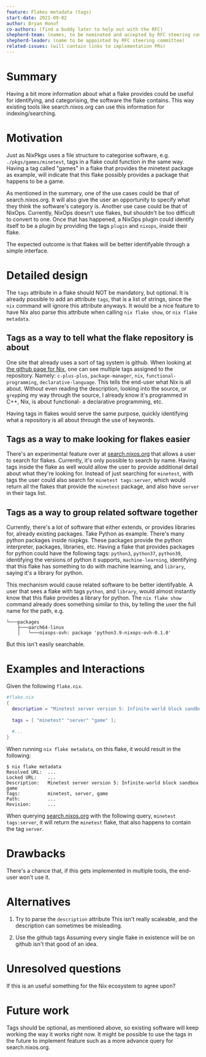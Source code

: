 ```yaml
---
feature: Flakes metadata (tags)
start-date: 2021-09-02
author: Bryan Honof
co-authors: (find a buddy later to help out with the RFC)
shepherd-team: (names, to be nominated and accepted by RFC steering committee)
shepherd-leader: (name to be appointed by RFC steering committee)
related-issues: (will contain links to implementation PRs)
---
```


# Summary
[summary]: #summary

Having a bit more information about what a flake provides could be useful for
identifying, and categorising, the software the flake contains. This way
existing tools like search.nixos.org can use this information for
indexing/searching.

# Motivation
[motivation]: #motivation

Just as NixPkgs uses a file structure to categorise software, e.g.
`./pkgs/games/minetest`, tags in a flake could function in the same way. Having
a tag called "games" in a flake that provides the minetest package as example,
will indicate that this flake possibly provides a package that happens to be a
game.

As mentioned in the summary, one of the use cases could be that of
search.nixos.org. It will also give the user an opportunity to specify what they
think the software's category is. Another use case could be that of NixOps.
Currently, NixOps doesn't use flakes, but shouldn't be too difficult to convert
to one. Once that has happened, a NixOps plugin could identify itself to be a
plugin by providing the tags `plugin` and `nixops`, inside their flake.

The expected outcome is that flakes will be better identifyable through a simple
interface.

# Detailed design
[design]: #detailed-design

The `tags` attribute in a flake should NOT be mandatory, but optional. It is
already possible to add an attribute `tags`, that is a list of strings, since
the `nix` command will ignore this attribute anyways. It would be a nice feature
to have Nix also parse this attribute when calling `nix flake show`, or `nix
flake metadata`.

## Tags as a way to tell what the flake repository is about

One site that already uses a sort of tag system is github. When looking at
[the github page for Nix](https://github.com/NixOS/nix), one can see multiple
tags assigned to the repository. Namely: `c-plus-plus`, `package-manager`,
`nix`, `functional-programming`, `declarative-language`. This tells the end-user
what Nix is all about. Without even reading the description, looking into the
source, or `grep`ping my way through the source, I already know it's programmed
in C++, Nix, is about functional- a declarative programming, etc.

Having tags in flakes would serve the same purpose, quickly identifying what a
repository is all about through the use of keywords.

## Tags as a way to make looking for flakes easier

There's an experimental feature over at
[search.nixos.org](https://search.nixos.org/flakes?) that allows a user to
search for flakes. Currently, it's only possible to search by name. Having tags
inside the flake as well would allow the user to provide additional detail
about what they're looking for. Instead of just searching for `minetest`, with
tags the user could also search for `minetest tags:server`, which would return
all the flakes that provide the `minetest` package, and also have `server` in
their tags list.

## Tags as a way to group related software together

Currently, there's a lot of software that either extends, or provides libraries
for, already existing packages. Take Python as example. There's many python
packages inside nixpkgs. These packages provide the python interpreter,
packages, libraries, etc. Having a flake that provides packages for
python could have the following tags: `python3`, `python37`, `python39`,
identifying the versions of python it supports, `machine-learning`, identifying
that this flake has something to do with machine learning, and `library`, saying
it's a library for python.

This mechanism would cause related software to be better identifyable. A user
that sees a flake with tags `python`, and `library`, would almost instantly know
that this flake provides a library for python. The `nix flake show` command
already does something similar to this, by telling the user the full name for
the path, e.g.
```
└───packages
    ├───aarch64-linux
    │   └───nixops-ovh: package 'python3.9-nixops-ovh-0.1.0'
```
But this isn't easily searchable.

# Examples and Interactions
[examples-and-interactions]: #examples-and-interactions

Given the following `flake.nix`.
```nix
#flake.nix
{
  description = "Minetest server version 5: Infinite-world block sandbox game";
  
  tags = [ "minetest" "server" "game" ];
  
  #...
}
```

When running `nix flake metadata`, on this flake, it would result in the following:
```
$ nix flake metadata
Resolved URL:  ...
Locked URL:    ...
Description:   Minetest server version 5: Infinite-world block sandbox game
Tags:          minetest, server, game
Path:          ...
Revision:      ...
```

When querying [search.nixos.org](https://search.nixos.org/flakes?) with the
following query, `minetest tags:server`, it will return the `minetest` flake,
that also happens to contain the tag `server`.

# Drawbacks
[drawbacks]: #drawbacks

There's a chance that, if this gets implemented in multiple tools, the end-user
won't use it.

# Alternatives
[alternatives]: #alternatives

1. Try to parse the `description` attribute
  This isn't really scaleable, and the description can sometimes be misleading.

2. Use the github tags
  Assuming every single flake in existence will be on github isn't that good of
  an idea.

# Unresolved questions
[unresolved]: #unresolved-questions

If this is an useful something for the Nix ecosystem to agree upon?

# Future work
[future]: #future-work

Tags should be optional, as mentioned above, so existing software will keep
working the way it works right now. It might be possible to use the tags in the
future to implement feature such as a more advance query for search.nixos.org.
